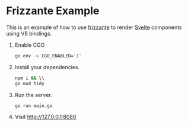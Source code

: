 # Frizzante Example

This is an example of how to use [frizzante](https://github.com/razshare/frizzante) to render [Svelte](https://svelte.dev/) components using V8 bindings.

1. Enable CGO
   ```sh
   go env -w CGO_ENABLED='1'
   ```

2. Install your dependencies.
   ```sh
   npm i && \\
   go mod tidy
   ```
3. Run the server.
   ```sh
   go run main.go
   ```
4. Visit http://127.0.0.1:8080
